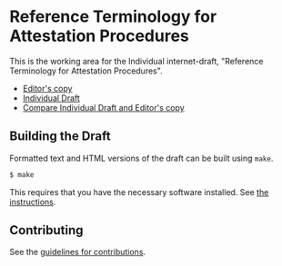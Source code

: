 # Reference Terminology for Attestation Procedures

This is the working area for the Individual internet-draft, "Reference Terminology for Attestation Procedures".

* [Editor's copy](https://henkbirkholz.github.io/draft-birkholz-attestation-terminology/)
* [Individual Draft](https://tools.ietf.org/html/draft-birkholz-attestation-terminology-latest)
* [Compare Individual Draft and Editor's copy](https://tools.ietf.org/rfcdiff?url1=https://tools.ietf.org/id/draft-birkholz-attestation-terminology-latest.txt&url2=https://henkbirkholz.github.io/draft-birkholz-attestation-terminology/draft-birkholz-attestation-terminology-latest.txt)


## Building the Draft

Formatted text and HTML versions of the draft can be built using `make`.

```sh
$ make
```

This requires that you have the necessary software installed.  See
[the instructions](https://github.com/martinthomson/i-d-template/blob/master/doc/SETUP.md).


## Contributing

See the
[guidelines for contributions](https://github.com/henkbirkholz/draft-birkholz-attestation-terminology/blob/master/CONTRIBUTING.md).
